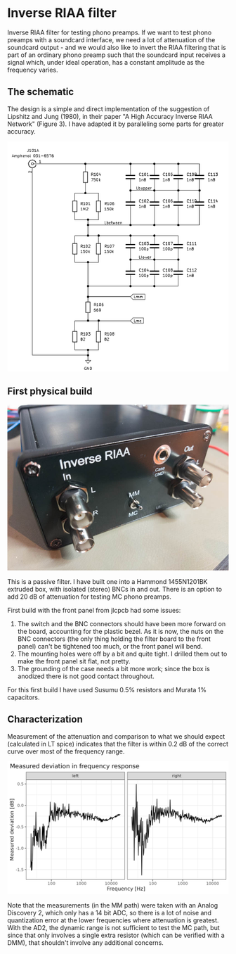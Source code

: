 #  Inverse RIAA filter

Inverse RIAA filter for testing phono preamps. If we want to test phono preamps with
a soundcard interface, we need a lot of attenuation of the soundcard output - and we
would also like to invert the RIAA filtering that is part of an ordinary phono 
preamp such that the soundcard input receives a signal which, under ideal operation,
has a constant amplitude as the frequency varies.

## The schematic

The design is a simple and direct implementation of the suggestion of Lipshitz and Jung (1980),
in their paper "A High Accuracy Inverse RIAA Network" (Figure 3). I have adapted it by paralleling
some parts for greater accuracy.

![One channel of the filter](./graphics/schematics_page1.png)

## First physical build

![Picture of assembled filter in a box](./graphics/iriaa-box.jpg)

This is a passive filter. I have built one into a Hammond 1455N1201BK extruded box,
with isolated (stereo) BNCs in and out. There is an option to add 20 dB of attenuation
for testing MC phono preamps.



First build with the front panel from jlcpcb had some issues:

1. The switch and the BNC connectors should have been more forward on the board, accounting for the plastic bezel. As it is now, the nuts on the BNC connectors (the only thing holding the filter board to the front panel) can't be tightened too much, or the front panel will bend.
2. The mounting holes were off by a bit and quite tight. I drilled them out to make the front panel sit flat, not pretty.
3. The grounding of the case needs a bit more work; since the box is anodized there is not good contact throughout.

For this first build I have used Susumu 0.5% resistors and Murata 1% capacitors.


## Characterization

Measurement of the attenuation and comparison to what we should expect (calculated
in LT spice) indicates that the filter is within 0.2 dB of the correct curve over
most of the frequency range.

![Measurements with Analog Discovery 2](./graphics/deviations.png)

Note that the measurements (in the MM path) were taken with an Analog Discovery
2, which only has a 14 bit ADC, so there is a lot of noise and quantization
error at the lower frequencies where attenuation is greatest. With the AD2, the
dynamic range is not sufficient to test the MC path, but since that only
involves a single extra resistor (which can be verified with a DMM), that
shouldn't involve any additional concerns.